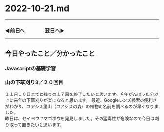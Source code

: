 # 2022-10-21.md
  
---

### [◀️前日へ](https://github.com/yuasys/chatty-journal/blob/main/2022/10/2022-10-20.md)&emsp;&emsp;&emsp;&emsp;[翌日へ▶️](https://github.com/yuasys/chatty-journal/blob/main/2022/10/2022-10-22.md)

---

## 今日やったこと／分かったこと

### Javascriptの基礎学習

### 山の下草刈り3／２０回目

１１月１０日までに残りの１７回を終了したいと思います。今年がんばった分以上に来年の下草刈りが楽になると思います。
最近、Googleレンズ検索の便利さがわかり、ユアシス里山（ユアシスの森）の植物の名前を調べるのが早くなりました。  
昨日は、セイヨウヤマゴボウを発見しました。その猛毒性が危険なので今日は刈り取って置きたいと思います。
